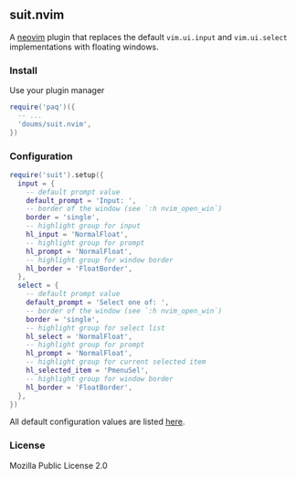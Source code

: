## suit.nvim

A [neovim](https://neovim.io/) plugin that replaces the default
`vim.ui.input` and `vim.ui.select` implementations with floating
windows.

### Install

Use your plugin manager

```lua
require('paq')({
  -- ...
  'doums/suit.nvim',
})
```

### Configuration

```lua
require('suit').setup({
  input = {
    -- default prompt value
    default_prompt = 'Input: ',
    -- border of the window (see `:h nvim_open_win`)
    border = 'single',
    -- highlight group for input
    hl_input = 'NormalFloat',
    -- highlight group for prompt
    hl_prompt = 'NormalFloat',
    -- highlight group for window border
    hl_border = 'FloatBorder',
  },
  select = {
    -- default prompt value
    default_prompt = 'Select one of: ',
    -- border of the window (see `:h nvim_open_win`)
    border = 'single',
    -- highlight group for select list
    hl_select = 'NormalFloat',
    -- highlight group for prompt
    hl_prompt = 'NormalFloat',
    -- highlight group for current selected item
    hl_selected_item = 'PmenuSel',
    -- highlight group for window border
    hl_border = 'FloatBorder',
  },
})
```

All default configuration values are listed
[here](https://github.com/doums/suit.nvim/blob/main/lua/suit/config.lua).

### License

Mozilla Public License 2.0
